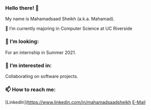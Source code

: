 ### Hello there! 👋


  My name is Mahamadsaad Sheikh (a.k.a. Mahamad).
  
  🌱 I’m currently majoring in Computer Science at UC Riverside 
  ### 👯 I’m looking:
  For an internship in Summer 2021.
  ### 🤔 I’m interested in:
  Collaborating on software projects.
  ### 📫 How to reach me: 
  [LinkedIn](https://www.linkedin.com/in/mahamadsaadsheikh
  [E-Mail](mailto:mahamadsheikh24@gmail.com)
      
